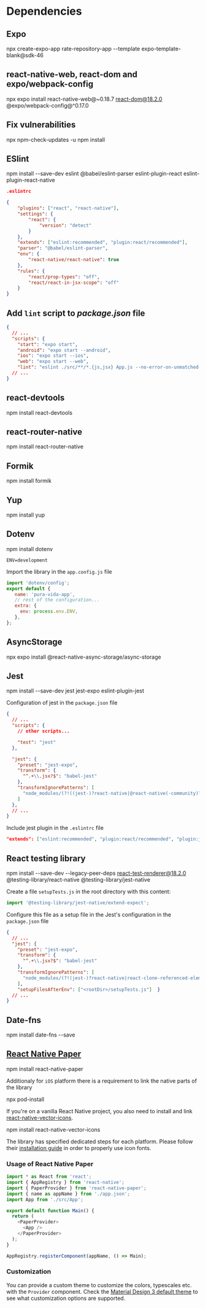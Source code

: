# Dependencies

## Expo

npx create-expo-app rate-repository-app --template expo-template-blank@sdk-46

## react-native-web, react-dom and expo/webpack-config

npx expo install react-native-web@~0.18.7 react-dom@18.2.0 @expo/webpack-config@^0.17.0

## Fix vulnerabilities

npx npm-check-updates -u
npm install

## ESlint

npm install --save-dev eslint @babel/eslint-parser eslint-plugin-react eslint-plugin-react-native

```json
.eslintrc

{
    "plugins": ["react", "react-native"],
    "settings": {
        "react": {
            "version": "detect"
        }
    },
    "extends": ["eslint:recommended", "plugin:react/recommended"],
    "parser": "@babel/eslint-parser",
    "env": {
        "react-native/react-native": true
    },
    "rules": {
        "react/prop-types": "off",
        "react/react-in-jsx-scope": "off"
    }
}
```

## Add `lint` script to _package.json_ file

```json
{
  // ...
  "scripts": {
    "start": "expo start",
    "android": "expo start --android",
    "ios": "expo start --ios",
    "web": "expo start --web",
    "lint": "eslint ./src/**/*.{js,jsx} App.js --no-error-on-unmatched-pattern"  },
  // ...
}
```

## react-devtools

npm install react-devtools

## react-router-native

npm install react-router-native

## Formik

npm install formik

## Yup

npm install yup

## Dotenv

npm install dotenv

```ENV=development```

Import the library in the ```app.config.js``` file

```javascript
import 'dotenv/config';
export default {
   name: 'pura-vida-app',
   // rest of the configuration...
   extra: {
     env: process.env.ENV,
   },
};
```

## AsyncStorage

npx expo install @react-native-async-storage/async-storage

## Jest

npm install --save-dev jest jest-expo eslint-plugin-jest

Configuration of jest in the ```package.json``` file

```json
{
  // ...
  "scripts": {
    // other scripts...

    "test": "jest"
  },

  "jest": {
    "preset": "jest-expo",
    "transform": {
      "^.+\\.jsx?$": "babel-jest"
    },
    "transformIgnorePatterns": [
      "node_modules/(?!((jest-)?react-native|@react-native(-community)?)|expo(nent)?|@expo(nent)?/.*|@expo-google-fonts/.*|react-navigation|@react-navigation/.*|@unimodules/.*|unimodules|sentry-expo|native-base|react-native-svg|react-router-native)"
    ]
  },
  // ...
}
```

Include jest plugin in the ```.eslintrc``` file

```json
"extends": ["eslint:recommended", "plugin:react/recommended", "plugin:jest/recommended"],
```

## React testing library

npm install --save-dev --legacy-peer-deps react-test-renderer@18.2.0 @testing-library/react-native @testing-library/jest-native

Create a file ```setupTests.js``` in the root directory with this content:

```javascript
import '@testing-library/jest-native/extend-expect';
```

Configure this file as a setup file in the Jest's configuration in the ```package.json``` file

```json
{
  // ...
  "jest": {
    "preset": "jest-expo",
    "transform": {
      "^.+\\.jsx?$": "babel-jest"
    },
    "transformIgnorePatterns": [
      "node_modules/(?!(jest-)?react-native|react-clone-referenced-element|@react-native-community|expo(nent)?|@expo(nent)?/.*|react-navigation|@react-navigation/.*|@unimodules/.*|unimodules|sentry-expo|native-base|@sentry/.*|react-router-native)"
    ],
    "setupFilesAfterEnv": ["<rootDir>/setupTests.js"]  }
  // ...
}
```

## Date-fns

npm install date-fns --save

## [React Native Paper](https://callstack.github.io/react-native-paper/)

npm install react-native-paper

Additionaly for ```iOS``` platform there is a requirement to link the native parts of the library

npx pod-install

If you're on a vanilla React Native project, you also need to install and link [react-native-vector-icons](https://github.com/oblador/react-native-vector-icons).

npm install react-native-vector-icons

The library has specified dedicated steps for each platform. Please follow their [installation guide](https://github.com/oblador/react-native-vector-icons#installation) in order to properly use icon fonts.

### Usage of React Native Paper

```javascript
import * as React from 'react';
import { AppRegistry } from 'react-native';
import { PaperProvider } from 'react-native-paper';
import { name as appName } from './app.json';
import App from './src/App';

export default function Main() {
  return (
    <PaperProvider>
      <App />
    </PaperProvider>
  );
}

AppRegistry.registerComponent(appName, () => Main);
```

### Customization

You can provide a custom theme to customize the colors, typescales etc. with the ```Provider``` component. Check the [Material Design 3 default theme](https://github.com/callstack/react-native-paper/blob/main/src/styles/themes/v3/LightTheme.tsx) to see what customization options are supported.